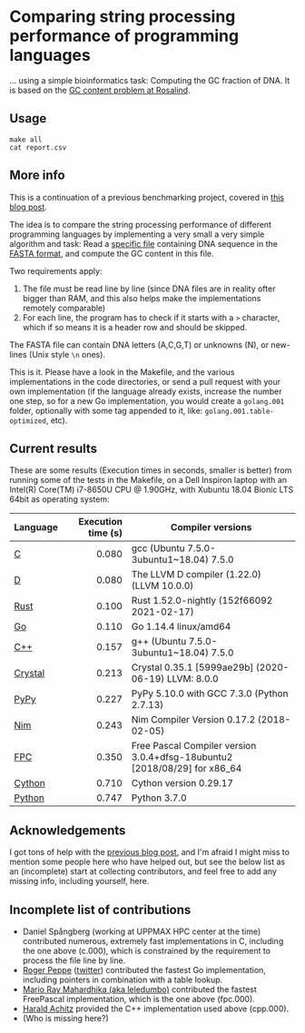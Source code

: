 # Comparing string processing performance of programming languages

... using a simple bioinformatics task: Computing the GC fraction of DNA. It is based on the [GC content problem at Rosalind](http://rosalind.info/problems/gc/).

## Usage

```
make all
cat report.csv
```

## More info

This is a continuation of a previous benchmarking project, covered in [this blog post](http://saml.rilspace.com/moar-languagez-gc-content-in-python-d-fpc-c-and-c).

The idea is to compare the string processing performance of different programming languages
by implementing a very small a very simple algorithm and task: Read a [specific file](http://ftp.ensembl.org/pub/release-67/fasta/homo_sapiens/dna/Homo_sapiens.GRCh37.67.dna_rm.chromosome.Y.fa.gz)
containing DNA sequence in the [FASTA format](https://en.wikipedia.org/wiki/FASTA_format),
and compute the GC content in this file.

Two requirements apply:

1. The file must be read line by line (since DNA files are in reality ofter
   bigger than RAM, and this also helps make the implementations remotely
   comparable)
2. For each line, the program has to check if it starts with a `>` character,
   which if so means it is a header row and should be skipped.

The FASTA file can contain DNA letters (A,C,G,T) or unknowns (N), or new-lines
(Unix style `\n` ones).

This is it. Please have a look in the Makefile, and the various implementations
in the code directories, or send a pull request with your own implementation
(if the language already exists, increase the number one step, so for a new Go
implementation, you would create a `golang.001` folder, optionally with some
tag appended to it, like: `golang.001.table-optimized`, etc).

## Current results

These are some results (Execution times in seconds, smaller is better) from
running some of the tests in the Makefile, on a Dell Inspiron laptop with an
Intel(R) Core(TM) i7-8650U CPU @ 1.90GHz, with Xubuntu 18.04 Bionic LTS 64bit
as operating system:

| Language                 | Execution time (s) | Compiler versions                                                         |
|--------------------------|-------------------:|---------------------------------------------------------------------------|
| [C](c/gc.c)              |              0.080 | gcc (Ubuntu 7.5.0-3ubuntu1~18.04) 7.5.0                                   |
| [D](d/gc.d)              |              0.080 | The LLVM D compiler (1.22.0) (LLVM 10.0.0)                                |
| [Rust](rust/src/main.rs) |              0.100 | Rust 1.52.0-nightly (152f66092 2021-02-17)                                |
| [Go](go/gc.go)           |              0.110 | Go 1.14.4 linux/amd64                                                     |
| [C++](cpp/gc.cpp)        |              0.157 | g++ (Ubuntu 7.5.0-3ubuntu1~18.04) 7.5.0                                   |
| [Crystal](crystal/gc.cr) |              0.213 | Crystal 0.35.1 [5999ae29b] (2020-06-19) LLVM: 8.0.0                       |
| [PyPy](pypy/gc.py)       |              0.227 | PyPy 5.10.0 with GCC 7.3.0 (Python 2.7.13)                                |
| [Nim](nim/gc.nim)        |              0.243 | Nim Compiler Version 0.17.2 (2018-02-05)                                  |
| [FPC](gc.pas)            |              0.350 | Free Pascal Compiler version 3.0.4+dfsg-18ubuntu2 [2018/08/29] for x86_64 |
| [Cython](cython/gc.pyx)  |              0.710 | Cython version 0.29.17                                                    |
| [Python](python/gc.py)   |              0.747 | Python 3.7.0                                                              |

## Acknowledgements

I got tons of help with the [previous blog post](http://saml.rilspace.com/moar-languagez-gc-content-in-python-d-fpc-c-and-c),
and I'm afraid I might miss to mention some people here who have helped out,
but see the below list as an (incomplete) start at collecting contributors, and
feel free to add any missing info, including yourself, here.

## Incomplete list of contributions

- Daniel Spångberg (working at UPPMAX HPC center at the time) contributed
  numerous, extremely fast implementations in C, including the one above
  (c.000), which is constrained by the requirement to process the file line by
  line.
- [Roger Peppe](https://github.com/rogpeppe)
  ([twitter](https://twitter.com/rogpeppe)) contributed the fastest Go
  implementation, including pointers in combination with a table lookup.
- [Mario Ray Mahardhika (aka leledumbo)](https://github.com/leledumbo)
  contributed the fastest FreePascal implementation, which is the one above
  (fpc.000).
- [Harald Achitz](https://www.linkedin.com/in/harald-achitz-860657139/)
  provided the C++ implementation used above (cpp.000).
- (Who is missing here?)

